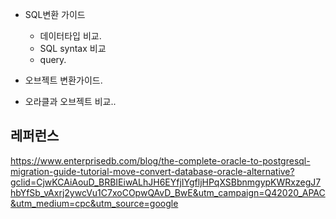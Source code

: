 
* SQL변환 가이드

  - 데이터타입 비교.
  - SQL syntax 비교
  - query.

* 오브젝트 변환가이드.

- 오라클과 오브젝트 비교..


## 레퍼런스 ##

https://www.enterprisedb.com/blog/the-complete-oracle-to-postgresql-migration-guide-tutorial-move-convert-database-oracle-alternative?gclid=CjwKCAiAouD_BRBIEiwALhJH6EYfjIYgfljHPqXSBbnmgypKWRxzegJ7hbYfSb_vAxrj2ywcVu1C7xoCOpwQAvD_BwE&utm_campaign=Q42020_APAC&utm_medium=cpc&utm_source=google
